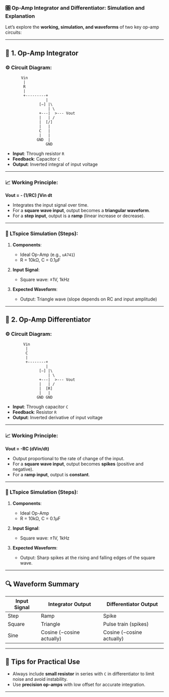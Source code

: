 ### 🎛️ Op-Amp Integrator and Differentiator: Simulation and Explanation

Let’s explore the **working, simulation, and waveforms** of two key op-amp circuits:

---

## 🔹 1. **Op-Amp Integrator**

### ⚙️ Circuit Diagram:

```
       Vin
        |
        R
        |
        +---------+
                  |
               [−] |\
                   | \
               +---|  >--- Vout
               |   | /
               |  [/]  
               |   |
               C   |
               |   |
              GND  |
                  GND
```

* **Input**: Through resistor `R`
* **Feedback**: Capacitor `C`
* **Output**: Inverted integral of input voltage

---

### 📈 Working Principle:

**Vout = - (1/RC) ∫Vin dt**

* Integrates the input signal over time.
* For a **square wave input**, output becomes a **triangular waveform**.
* For a **step input**, output is a **ramp** (linear increase or decrease).

---

### 🧪 LTspice Simulation (Steps):

1. **Components**:

   * Ideal Op-Amp (e.g., `uA741`)
   * R = 10kΩ, C = 0.1µF
2. **Input Signal**:

   * Square wave: ±1V, 1kHz
3. **Expected Waveform**:

   * Output: Triangle wave (slope depends on RC and input amplitude)

---

## 🔹 2. **Op-Amp Differentiator**

### ⚙️ Circuit Diagram:

```
        Vin
         |
         C
         |
         +--------+
                  |
               [−] |\
                   | \
               +---|  >--- Vout
               |   | /
               |  [R]  
               |   |
              GND GND
```

* **Input**: Through capacitor `C`
* **Feedback**: Resistor `R`
* **Output**: Inverted derivative of input voltage

---

### 📈 Working Principle:

**Vout = -RC (dVin/dt)**

* Output proportional to the rate of change of the input.
* For a **square wave input**, output becomes **spikes** (positive and negative).
* For a **ramp input**, output is **constant**.

---

### 🧪 LTspice Simulation (Steps):

1. **Components**:

   * Ideal Op-Amp
   * R = 10kΩ, C = 0.1µF
2. **Input Signal**:

   * Square wave: ±1V, 1kHz
3. **Expected Waveform**:

   * Output: Sharp spikes at the rising and falling edges of the square wave.

---

## 🔍 Waveform Summary

| Input Signal | Integrator Output         | Differentiator Output     |
| ------------ | ------------------------- | ------------------------- |
| Step         | Ramp                      | Spike                     |
| Square       | Triangle                  | Pulse train (spikes)      |
| Sine         | Cosine (−cosine actually) | Cosine (−cosine actually) |

---

## 🧰 Tips for Practical Use

* Always include **small resistor** in series with `C` in differentiator to limit noise and avoid instability.
* Use **precision op-amps** with low offset for accurate integration.

---

